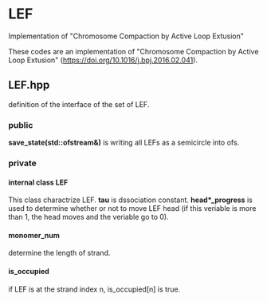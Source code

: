 # LEF
Implementation of "Chromosome Compaction by Active Loop Extusion"

These codes are an implementation of "Chromosome Compaction by Active Loop Extusion" (https://doi.org/10.1016/j.bpj.2016.02.041).

## LEF.hpp

definition of the interface of the set of LEF.

### public
<strong>save_state(std::ofstream&)</strong> is writing all LEFs as a semicircle into ofs.

### private

#### internal class LEF

This class charactrize LEF. <strong>tau</strong> is dssociation constant. <strong>head*_progress</strong> is used to determine whether or not to move LEF head (if this veriable is more than 1, the head moves and the veriable go to 0).

#### monomer_num
determine the length of strand.

#### is_occupied
if LEF is at the strand index n, is_occupied[n] is true.
